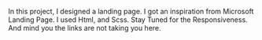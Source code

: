 In this project, I designed a landing page. I got an inspiration from Microsoft Landing Page.
I used Html, and Scss. Stay Tuned for the Responsiveness. 
And mind you the links are not taking you here. 